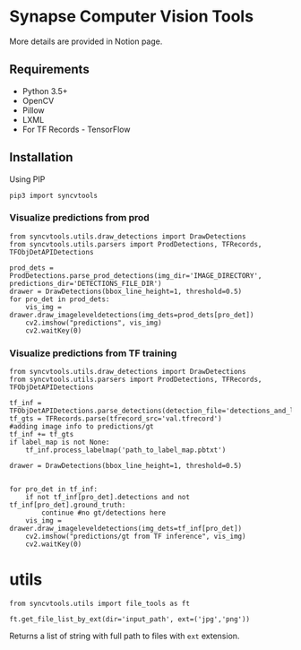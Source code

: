 # Synapse Computer Vision Tools
More details are provided in Notion page. 

## Requirements
- Python 3.5+
- OpenCV
- Pillow
- LXML
- For TF Records - TensorFlow

## Installation
Using PIP

    pip3 import syncvtools

### Visualize predictions from prod

```
from syncvtools.utils.draw_detections import DrawDetections
from syncvtools.utils.parsers import ProdDetections, TFRecords, TFObjDetAPIDetections

prod_dets = ProdDetections.parse_prod_detections(img_dir='IMAGE_DIRECTORY', predictions_dir='DETECTIONS_FILE_DIR')
drawer = DrawDetections(bbox_line_height=1, threshold=0.5)
for pro_det in prod_dets:
    vis_img = drawer.draw_imageleveldetections(img_dets=prod_dets[pro_det])
    cv2.imshow("predictions", vis_img)
    cv2.waitKey(0)
```


### Visualize predictions from TF training
```
from syncvtools.utils.draw_detections import DrawDetections
from syncvtools.utils.parsers import ProdDetections, TFRecords, TFObjDetAPIDetections

tf_inf = TFObjDetAPIDetections.parse_detections(detection_file='detections_and_losses.json')
tf_gts = TFRecords.parse(tfrecord_src='val.tfrecord')
#adding image info to predictions/gt
tf_inf += tf_gts
if label_map is not None:
    tf_inf.process_labelmap('path_to_label_map.pbtxt')

drawer = DrawDetections(bbox_line_height=1, threshold=0.5)


for pro_det in tf_inf:
    if not tf_inf[pro_det].detections and not tf_inf[pro_det].ground_truth:
        continue #no gt/detections here
    vis_img = drawer.draw_imageleveldetections(img_dets=tf_inf[pro_det])
    cv2.imshow("predictions/gt from TF inference", vis_img)
    cv2.waitKey(0)
```

# utils

```
from syncvtools.utils import file_tools as ft

ft.get_file_list_by_ext(dir='input_path', ext=('jpg','png'))
```

Returns a list of string with full path to files with `ext` extension.

